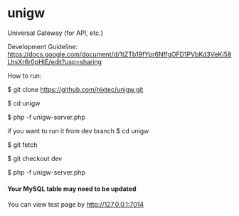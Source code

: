 # unigw
Universal Gateway (for API, etc.)

Development Guideline: https://docs.google.com/document/d/1tZTb19fYpr6NffgOFD1PVbKd3VeKi58LhsXr6r0pHIE/edit?usp=sharing


How to run:

$ git clone https://github.com/nixtec/unigw.git

$ cd unigw

$ php -f unigw-server.php

if you want to run it from dev branch
$ cd unigw

$ git fetch

$ git checkout dev

$ php -f unigw-server.php


#### Your MySQL table may need to be updated


You can view test page by http://127.0.0.1:7014

